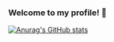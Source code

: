 ### Welcome to my profile! 👋

[![Anurag's GitHub stats](https://github-readme-stats.vercel.app/api?username=ElvGames)](https://github.com/ElvGames)  

